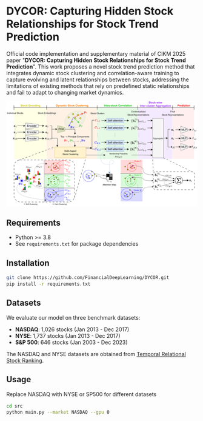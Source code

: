 # DYCOR: Capturing Hidden Stock Relationships for Stock Trend Prediction

Official code implementation and supplementary material of CIKM 2025 paper "**DYCOR: Capturing Hidden Stock Relationships for Stock Trend Prediction**". This work proposes a novel stock trend prediction method that integrates dynamic stock clustering and correlation-aware training to capture evolving and latent relationships between stocks, addressing the limitations of existing methods that rely on predefined static relationships and fail to adapt to changing market dynamics.

![DYCOR Architecture](/img/overview.png)

## **Requirements**

- Python >= 3.8
- See `requirements.txt` for package dependencies

## **Installation**

```bash
git clone https://github.com/FinancialDeepLearning/DYCOR.git
pip install -r requirements.txt
```

## **Datasets**

We evaluate our model on three benchmark datasets:

* **NASDAQ**: 1,026 stocks (Jan 2013 - Dec 2017)
* **NYSE**: 1,737 stocks (Jan 2013 - Dec 2017)
* **S&P 500**: 646 stocks (Jan 2003 - Dec 2023)

The NASDAQ and NYSE datasets are obtained from [Temporal Relational Stock Ranking](https://github.com/fulifeng/Temporal_Relational_Stock_Ranking/tree/master/data).

## **Usage**

Replace NASDAQ with NYSE or SP500 for different datasets

```bash
cd src
python main.py --market NASDAQ --gpu 0
```
